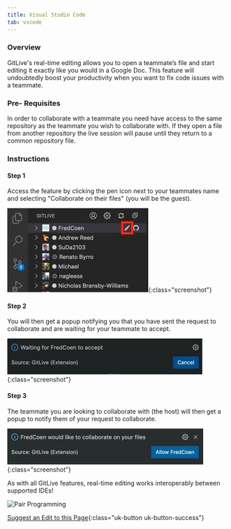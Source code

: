 ```yaml
---
title: Visual Studio Code
tab: vscode
---
```


### Overview

GitLive's real-time editing allows you to open a teammate’s file and start editing it exactly like you would in a Google Doc. This feature will undoubtedly boost your productivity when you want to fix code issues with a teammate.

### Pre- Requisites

In order to collaborate with a teammate you need have access to the same repository as the teammate you wish to collaborate with. If they open a file from another repository the live session will pause until they return to a common repository file.

### Instructions
#### Step 1

 Access the feature by clicking the pen icon next to your teammates name and selecting "Collaborate on their files" (you will be the guest).

![Click on Collaborate](/uploads/vscode-collaborate.jpeg "Collaborate"){:class="screenshot"}

#### Step 2

 You will then get a popup notifying you that you have sent the request to collaborate and are waiting for your teammate to accept.

![Collaborate Popup](/uploads/vscode-collaborate-waiting.jpg "Collaborate Popup"){:class="screenshot"}

#### Step 3

The teammate you are looking to collaborate with (the host) will then get a popup to notify them of your request to collaborate.

![Collaborate Popup](/uploads/vscode-collaborate-popup.jpeg "Collaborate Event Log"){:class="screenshot"}

As with all GitLive features, real-time editing works interoperably between supported IDEs!

![Pair Programming](/uploads/pairprogramming.gif "Pair Programming Example")



[Suggest an Edit to this Page](https://github.com/GitLiveApp/GitLive/edit/master/_sections/pairprogramming-vscode.md){:class="uk-button uk-button-success"}

